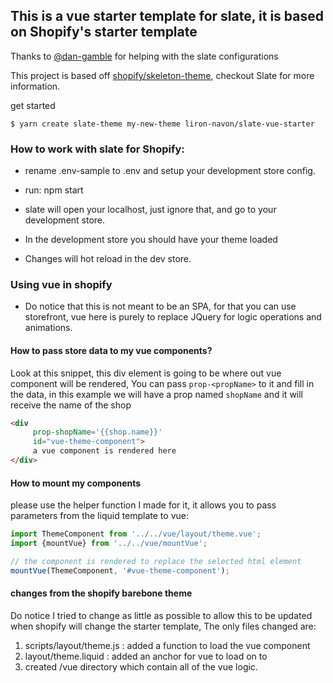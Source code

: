 ## This is a vue starter template for slate, it is based on Shopify's starter template


Thanks to [@dan-gamble](https://github.com/dan-gamble) for helping with the slate configurations

This project is based off [shopify/skeleton-theme](https://github.com/shopify/skeleton-theme), checkout Slate for more information.

get started
```
$ yarn create slate-theme my-new-theme liron-navon/slate-vue-starter
```


### How to work with slate for Shopify:

- rename .env-sample to .env and setup your development store config.

- run: npm start 
- slate will open your localhost, just ignore that, and go to your development store. 
- In the development store you should have your theme loaded
- Changes will hot reload in the dev store.

### Using vue in shopify

- Do notice that this is not meant to be an SPA, for that you can use storefront, vue here is purely to replace JQuery for logic operations and animations. 

#### How to pass store data to my vue components?

Look at this snippet, this div element is going to be where out vue component will be rendered,
You can pass `prop-<propName>` to it and fill in the data, in this example we will have a prop named `shopName` and it will receive the name of the shop

```html
<div 
     prop-shopName='{{shop.name}}' 
     id="vue-theme-component"> 
     a vue component is rendered here 
</div>
```

#### How to mount my components

please use the helper function I made for it, it allows you to pass parameters from the liquid template to vue:

```js
import ThemeComponent from '../../vue/layout/theme.vue';
import {mountVue} from '../../vue/mountVue';

// the component is rendered to replace the selected html element
mountVue(ThemeComponent, '#vue-theme-component');
```

#### changes from the shopify barebone theme

Do notice I tried to change as little as possible to allow this to be updated when shopify will change the starter template,
The only files changed are:
1. scripts/layout/theme.js : added a function to load the vue component
2. layout/theme.liquid : added an anchor for vue to load on to
4. created /vue directory which contain all of the vue logic.
